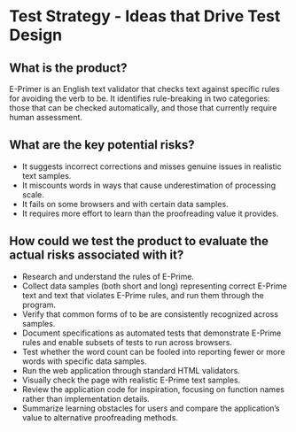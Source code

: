 # Test Strategy - Ideas that Drive Test Design

## What is the product?
E-Primer is an English text validator that checks text against specific rules for avoiding the verb to be. It identifies rule-breaking in two categories: those that can be checked automatically, and those that currently require human assessment.

## What are the key potential risks?
- It suggests incorrect corrections and misses genuine issues in realistic text samples.
- It miscounts words in ways that cause underestimation of processing scale.
- It fails on some browsers and with certain data samples.
- It requires more effort to learn than the proofreading value it provides.

## How could we test the product to evaluate the actual risks associated with it?

- Research and understand the rules of E-Prime.
- Collect data samples (both short and long) representing correct E-Prime text and text that violates E-Prime rules, and run them through the program.
- Verify that common forms of to be are consistently recognized across samples.
- Document specifications as automated tests that demonstrate E-Prime rules and enable subsets of tests to run across browsers.
- Test whether the word count can be fooled into reporting fewer or more words with specific data samples.
- Run the web application through standard HTML validators.
- Visually check the page with realistic E-Prime text samples.
- Review the application code for inspiration, focusing on function names rather than implementation details.
- Summarize learning obstacles for users and compare the application’s value to alternative proofreading methods.